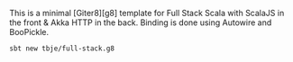 This is a minimal [Giter8][g8] template for Full Stack Scala with ScalaJS in the front & Akka HTTP in the back. Binding is done using Autowire and BooPickle.

```
sbt new tbje/full-stack.g8
```
